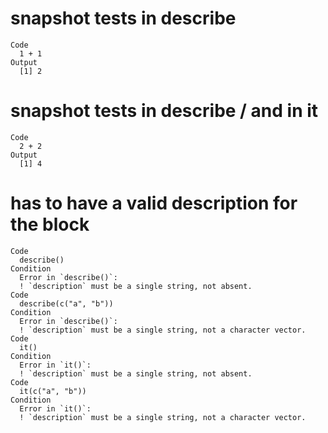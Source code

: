 # snapshot tests in describe

    Code
      1 + 1
    Output
      [1] 2

# snapshot tests in describe / and in it

    Code
      2 + 2
    Output
      [1] 4

# has to have a valid description for the block

    Code
      describe()
    Condition
      Error in `describe()`:
      ! `description` must be a single string, not absent.
    Code
      describe(c("a", "b"))
    Condition
      Error in `describe()`:
      ! `description` must be a single string, not a character vector.
    Code
      it()
    Condition
      Error in `it()`:
      ! `description` must be a single string, not absent.
    Code
      it(c("a", "b"))
    Condition
      Error in `it()`:
      ! `description` must be a single string, not a character vector.

